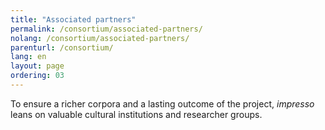 ```yaml
---
title: "Associated partners"
permalink: /consortium/associated-partners/
nolang: /consortium/associated-partners/
parenturl: /consortium/
lang: en
layout: page
ordering: 03
---
```


<!-- content here will serve as an intro. Cfr. _layouts/consortium.html -->
To ensure a richer corpora and a lasting outcome of the project, *impresso* leans on valuable cultural institutions and researcher groups. 
